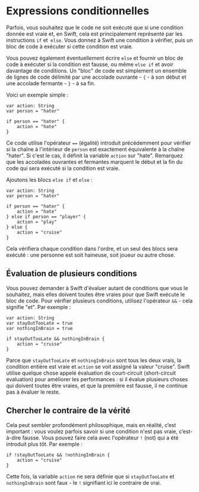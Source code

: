 # Expressions conditionnelles

Parfois, vous souhaitez que le code ne soit exécuté que si une condition donnée est vraie et, en Swift, cela est principalement représenté par les instructions `if` et` else`. Vous donnez à Swift une condition à vérifier, puis un bloc de code à exécuter si cette condition est vraie.

Vous pouvez également éventuellement écrire `else` et fournir un bloc de code à exécuter si la condition est fausse, ou même `else if` et avoir davantage de conditions. Un "bloc" de code est simplement un ensemble de lignes de code délimité par une accolade ouvrante - `{` - à son début et une accolade fermante - `}` - à sa fin.

Voici un exemple simple :

    var action: String
    var person = "hater"

    if person == "hater" {
        action = "hate"
    }

Ce code utilise l'opérateur `==` (égalité) introduit précédemment pour vérifier si la chaîne à l'intérieur de `person` est exactement équivalente à la chaîne "hater". Si c'est le cas, il définit la variable `action` sur "hate". Remarquez que les accolades ouvrantes et fermantes marquent le début et la fin du code qui sera exécuté si la condition est vraie.

Ajoutons les blocs `else if` et `else` :

    var action: String
    var person = "hater"

    if person == "hater" {
        action = "hate"
    } else if person == "player" {
        action = "play"
    } else {
        action = "cruise"
    }

Cela vérifiera chaque condition dans l'ordre, et un seul des blocs sera exécuté : une personne est soit haineuse, soit joueur ou autre chose.


## Évaluation de plusieurs conditions

Vous pouvez demander à Swift d'évaluer autant de conditions que vous le souhaitez, mais elles doivent toutes être vraies pour que Swift exécute le bloc de code. Pour vérifier plusieurs conditions, utilisez l'opérateur `&&` - cela signifie "et". Par exemple :

    var action: String
    var stayOutTooLate = true
    var nothingInBrain = true

    if stayOutTooLate && nothingInBrain {
        action = "cruise"
    }

Parce que `stayOutTooLate` et `nothingInBrain` sont tous les deux vrais, la condition entière est vraie et `action` se voit assigné la valeur "cruise". Swift utilise quelque chose appelé évaluation de court-circuit (short-circuit evaluation) pour améliorer les performances : si il évalue plusieurs choses qui doivent toutes être vraies, et que la première est fausse, il ne continue pas à évaluer le reste.


## Chercher le contraire de la vérité

Cela peut sembler profondément philosophique, mais en réalité, c’est important : vous voulez parfois savoir si une condition n'est pas vraie, c’est-à-dire fausse. Vous pouvez faire cela avec l'opérateur `!` (not) qui a été introduit plus tôt. Par exemple :

    if !stayOutTooLate && !nothingInBrain {
        action = "cruise"
    }

Cette fois, la variable `action` ne sera définie que si `stayOutTooLate` et `nothingInBrain` sont faux - le `!` signifiant ici le contraire de vrai.
